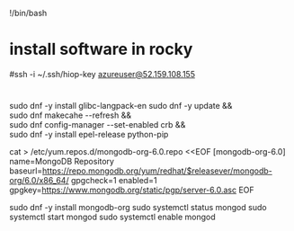 !/bin/bash
# install software in rocky
#ssh -i ~/.ssh/hiop-key azureuser@52.159.108.155
#
sudo dnf -y install glibc-langpack-en
sudo dnf -y update && \
sudo dnf makecahe --refresh && \
sudo dnf config-manager --set-enabled crb && \
sudo dnf -y install epel-release python-pip

cat > /etc/yum.repos.d/mongodb-org-6.0.repo  <<EOF
[mongodb-org-6.0]
name=MongoDB Repository
baseurl=https://repo.mongodb.org/yum/redhat/$releasever/mongodb-org/6.0/x86_64/
gpgcheck=1
enabled=1
gpgkey=https://www.mongodb.org/static/pgp/server-6.0.asc
EOF

sudo dnf -y install mongodb-org
sudo systemctl status mongod
sudo systemctl start mongod
sudo systemctl enable mongod

